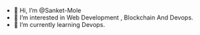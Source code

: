 - 👋 Hi, I’m @Sanket-Mole
- 👀 I’m interested in Web Development , Blockchain And Devops.
- 🌱 I’m currently learning Devops.

<!---
Sanket-Mole/Sanket-Mole is a ✨ special ✨ repository because its `README.md` (this file) appears on your GitHub profile.
You can click the Preview link to take a look at your changes.
--->
